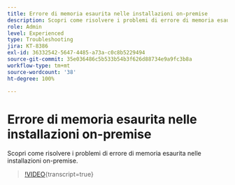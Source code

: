 ```yaml
---
title: Errore di memoria esaurita nelle installazioni on-premise
description: Scopri come risolvere i problemi di errore di memoria esaurita nelle installazioni on-premise.
role: Admin
level: Experienced
type: Troubleshooting
jira: KT-8386
exl-id: 36332542-5647-4485-a73a-c0c8b5229494
source-git-commit: 35e036486c5b533b54b3f626d88734e9a9fc3b8a
workflow-type: tm+mt
source-wordcount: '38'
ht-degree: 100%

---
```


# Errore di memoria esaurita nelle installazioni on-premise

Scopri come risolvere i problemi di errore di memoria esaurita nelle installazioni on-premise.

>[!VIDEO](https://video.tv.adobe.com/v/3422560?quality=12&learn=on&captions=ita){transcript=true}
